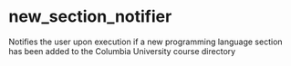 # new_section_notifier
Notifies the user upon execution if a new programming language section has been added to the Columbia University course directory
